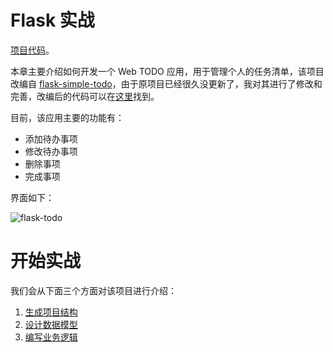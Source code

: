 # Flask 实战

[项目代码](https://github.com/ethan-funny/flask-todo-app)。

本章主要介绍如何开发一个 Web TODO 应用，用于管理个人的任务清单，该项目改编自 [flask-simple-todo](https://bitbucket.org/wwq0327/flask-simple-todo)，由于原项目已经很久没更新了，我对其进行了修改和完善，改编后的代码可以在[这里](https://github.com/ethan-funny/flask-todo-app)找到。

目前，该应用主要的功能有：

- 添加待办事项
- 修改待办事项
- 删除事项
- 完成事项

界面如下：

![flask-todo](http://i.imgur.com/aXIeP9K.png)

# 开始实战

我们会从下面三个方面对该项目进行介绍：

1. [生成项目结构](section3.01.md)
2. [设计数据模型](section3.02.md)
3. [编写业务逻辑](section3.03.md)


